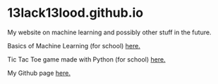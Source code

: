 # 13lack13lood.github.io

My website on machine learning and possibly other stuff in the future.

Basics of Machine Learning (for school) [here.](https://13lack13lood.github.io/machine_learning_website/)

Tic Tac Toe game made with Python (for school) [here.](https://github.com/13lack13lood/pygameTicTacToe)

My Github page [here.](https://github.com/13lack13lood/)
